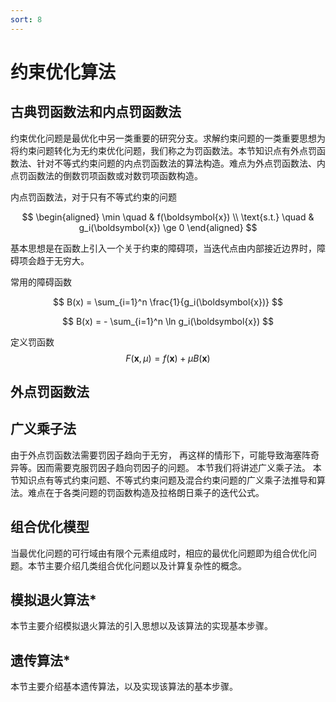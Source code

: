 ```yaml
---
sort: 8
---
```

# 约束优化算法

## 古典罚函数法和内点罚函数法

约束优化问题是最优化中另一类重要的研究分支。求解约束问题的一类重要思想为将约束问题转化为无约束优化问题，我们称之为罚函数法。本节知识点有外点罚函数法、针对不等式约束问题的内点罚函数法的算法构造。难点为外点罚函数法、内点罚函数法的倒数罚项函数或对数罚项函数构造。


内点罚函数法，对于只有不等式约束的问题

$$
\begin{aligned}
    \min \quad & f(\boldsymbol{x}) \\
    \text{s.t.} \quad & g_i(\boldsymbol{x}) \ge 0    
\end{aligned}
$$

基本思想是在函数上引入一个关于约束的障碍项，当迭代点由内部接近边界时，障碍项会趋于无穷大。

常用的障碍函数

$$ B(x) = \sum_{i=1}^n \frac{1}{g_i(\boldsymbol{x})} $$

$$ B(x) = - \sum_{i=1}^n \ln g_i(\boldsymbol{x}) $$

定义罚函数 $$ F(\boldsymbol{x},\mu) = f(\boldsymbol{x}) + \mu B(\boldsymbol{x}) $$

## 外点罚函数法

## 广义乘子法
由于外点罚函数法需要罚因子趋向于无穷， 再这样的情形下，可能导致海塞阵奇异等。因而需要克服罚因子趋向罚因子的问题。 本节我们将讲述广义乘子法。 本节知识点有等式约束问题、不等式约束问题及混合约束问题的广义乘子法推导和算法。难点在于各类问题的罚函数构造及拉格朗日乘子的迭代公式。

## 组合优化模型
当最优化问题的可行域由有限个元素组成时，相应的最优化问题即为组合优化问题。本节主要介绍几类组合优化问题以及计算复杂性的概念。

## 模拟退火算法*
本节主要介绍模拟退火算法的引入思想以及该算法的实现基本步骤。

## 遗传算法*
本节主要介绍基本遗传算法，以及实现该算法的基本步骤。










